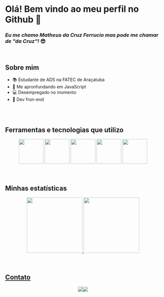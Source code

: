 # Olá! Bem vindo ao meu perfil no Github 👋
### _Eu me chamo Matheus da Cruz Ferrucio mas pode me chamar de "da Cruz"!_ 😎

<br>

## Sobre mim

- 📚 Estudante de ADS na FATEC de Araçatuba
- 🤩 Me apronfundando em JavaScript
- 💻 Desempregado no momento
- 👾 Dev fron-end
<br>
<br>

## Ferramentas e tecnologias que utilizo

<center>
  <div display="flex" align="center">
    <img src="https://cdn.jsdelivr.net/gh/devicons/devicon/icons/git/git-original.svg" width="80" height="80"/>
    <img src="https://cdn.jsdelivr.net/gh/devicons/devicon/icons/html5/html5-original.svg" width="80" height="80"/>
    <img src="https://cdn.jsdelivr.net/gh/devicons/devicon/icons/css3/css3-original.svg" width="80" height="80"/>
    <img src="https://cdn.jsdelivr.net/gh/devicons/devicon/icons/javascript/javascript-original.svg" width="80" height="80"/>
    <img src="https://cdn.jsdelivr.net/gh/devicons/devicon/icons/vscode/vscode-original.svg" width="80" height="80"/>
  </div>
</center>

<br>
<br>

## Minhas estatísticas
<div align="center">
<a href="https://github.com/Matheusferrucio">
  <img height="180em" src="https://github-readme-stats.vercel.app/api/top-langs/?username=Matheusferrucio&layout=compact&langs_count=7&theme=dracula"/>
  <img height="180em" src="https://github-readme-stats.vercel.app/api?username=Matheusferrucio&show_icons=true&theme=dracula&include_all_commits=true&count_private=true"/>
</div>
  
<br>
<br>
  
## Contato
<div style="display: flex; justify-content: center;">
  <a href="https://instagram.com/dacruz_fer" target="_blank"><img src="https://img.shields.io/badge/-Instagram-%23E4405F?style=for-the-   badge&logo=instagram&logoColor=white" target="_blank"></a>
  <a href="https://www.linkedin.com/in/matheus-ferrucio-9b7852237" target="_blank"><img src="https://img.shields.io/badge/-LinkedIn-%230077B5?style=for-the-badge&logo=linkedin&logoColor=white" target="_blank"></a>   
</div>
